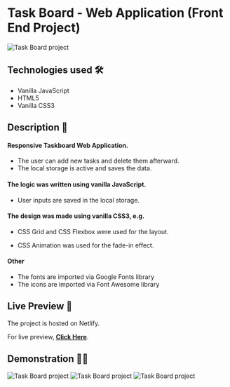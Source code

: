 # Task Board - Web Application (Front End Project)

<img src="https://i.imgur.com/4oIPBU3.png" alt="Task Board project">

## Technologies used 🛠️
* Vanilla JavaScript
* HTML5
* Vanilla CSS3

## Description 📝
#### Responsive Taskboard Web Application.
- The user can add new tasks and delete them afterward.
- The local storage is active and saves the data.

#### The logic was written using vanilla JavaScript.

- User inputs are saved in the local storage.

#### The design was made using vanilla CSS3, e.g.

- CSS Grid and CSS Flexbox were used for the layout.

- CSS Animation was used for the fade-in effect.

#### Other
- The fonts are imported via Google Fonts library
- The icons are imported via Font Awesome library

## Live Preview 🔗
The project is hosted on Netlify.

For live preview, <strong><a href="https://taskboardproject.netlify.app/">Click Here</a></strong>.

## Demonstration 🤹‍♂️
<img src="https://s2.gifyu.com/images/ezgif-7-6bbd7ff9cebe.gif" alt="Task Board project">

<img src="https://s2.gifyu.com/images/ezgif-7-d0242fc71bc5.gif" alt="Task Board project">

<img src="https://i.imgur.com/WzRfyk8.gif" alt="Task Board project">
